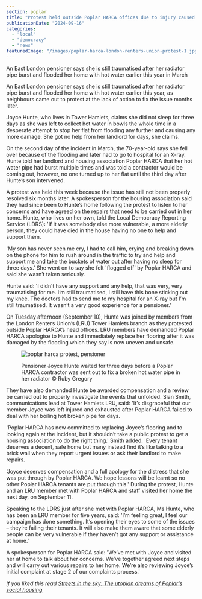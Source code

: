 ```yaml
---
section: poplar
title: "Protest held outside Poplar HARCA offices due to injury caused to pensioner in her home"
publicationDate: "2024-09-16"
categories: 
  - "local"
  - "democracy"
  - "news"
featuredImage: "/images/poplar-harca-london-renters-union-protest-1.jpg"
---
```


An East London pensioner says she is still traumatised after her radiator pipe burst and flooded her home with hot water earlier this year in March

An East London pensioner says she is still traumatised after her radiator pipe burst and flooded her home with hot water earlier this year, as neighbours came out to protest at the lack of action to fix the issue months later.

Joyce Hunte, who lives in Tower Hamlets, claims she did not sleep for three days as she was left to collect hot water in bowls the whole time in a desperate attempt to stop her flat from flooding any further and causing any more damage. She got no help from her landlord for days, she claims.

On the second day of the incident in March, the 70-year-old says she fell over because of the flooding and later had to go to hospital for an X-ray. Hunte told her landlord and housing association Poplar HARCA that her hot water pipe had burst multiple times and was told a contractor would be coming out, however, no one turned up to her flat until the third day after Hunte’s son intervened.

A protest was held this week because the issue has still not been properly resolved six months later. A spokesperson for the housing association said they had since been to Hunte’s home following the protest to listen to her concerns and have agreed on the repairs that need to be carried out in her home. Hunte, who lives on her own, told the Local Democracy Reporting Service (LDRS): 'If it was somebody else more vulnerable, a more elderly person, they could have died in the house having no one to help and support them.

'My son has never seen me cry, I had to call him, crying and breaking down on the phone for him to rush around in the traffic to try and help and support me and take the buckets of water out after having no sleep for three days.' She went on to say she felt 'flogged off' by Poplar HARCA and said she wasn’t taken seriously.

Hunte said: 'I didn’t have any support and any help, that was very, very traumatising for me. I’m still traumatised, I still have this bone sticking out my knee. The doctors had to send me to my hospital for an X-ray but I’m still traumatised. It wasn’t a very good experience for a pensioner.'

On Tuesday afternoon (September 10), Hunte was joined by members from the London Renters Union’s (LRU) Tower Hamlets branch as they protested outside Poplar HARCA’s head offices. LRU members have demanded Poplar HARCA apologise to Hunte and immediately replace her flooring after it was damaged by the flooding which they say is now uneven and unsafe.

<figure>

![poplar harca protest, pensioner](/images/poplar-harca-london-renters-union-protest-2-1024x683.jpg)

<figcaption>

Pensioner Joyce Hunte waited for three days before a Poplar HARCA contractor was sent out to fix a broken hot water pipe in her radiator © Ruby Gregory

</figcaption>

</figure>

They have also demanded Hunte be awarded compensation and a review be carried out to properly investigate the events that unfolded. Sian Smith, communications lead at Tower Hamlets LRU, said: 'It’s disgraceful that our member Joyce was left injured and exhausted after Poplar HARCA failed to deal with her boiling hot broken pipe for days.

'Poplar HARCA has now committed to replacing Joyce’s flooring and to looking again at the incident, but it shouldn’t take a public protest to get a housing association to do the right thing.' Smith added: 'Every tenant deserves a decent, safe home but many instead find it’s like talking to a brick wall when they report urgent issues or ask their landlord to make repairs.

'Joyce deserves compensation and a full apology for the distress that she was put through by Poplar HARCA. We hope lessons will be learnt so no other Poplar HARCA tenants are put through this.' During the protest, Hunte and an LRU member met with Poplar HARCA and staff visited her home the next day, on September 11.

Speaking to the LDRS just after she met with Poplar HARCA, Ms Hunte, who has been an LRU member for five years, said: 'I’m feeling great, I feel our campaign has done something. It’s opening their eyes to some of the issues – they’re failing their tenants. It will also make them aware that some elderly people can be very vulnerable if they haven’t got any support or assistance at home.'

A spokesperson for Poplar HARCA said: 'We’ve met with Joyce and visited her at home to talk about her concerns. We’ve together agreed next steps and will carry out various repairs to her home. We’re also reviewing Joyce’s initial complaint at stage 2 of our complaints process.'

_If you liked this read [Streets in the sky: The utopian dreams of Poplar’s social housing](https://poplarlondon.co.uk/streets-sky-utopian-social-housing-robin-hood-gardens-balfron-tower/)_
